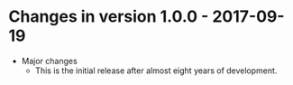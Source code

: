 # Changes in version 1.0.0 - 2017-09-19

 * Major changes
   - This is the initial release after almost eight years of
     development.

